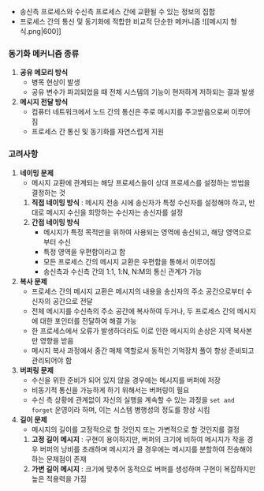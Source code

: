 - 송신측 프로세스와 수신측 프로세스 간에 교환될 수 있는 정보의 집합
- 프로세스 간의 통신 및 동기화에 적합한 비교적 단순한 메커니즘
![[메시지 형식.png|600]]

### 동기화 메커니즘 종류
1. **공유 메모리 방식**
	- 병목 현상이 발생
	- 공유 변수가 파괴되었을 때 전체 시스템의 기능이 현저하게 저하되는 결과 발생
2. **메시지 전달 방식**
	- 컴퓨터 네트워크에서 노드 간의 통신은 주로 메시지를 주고받음으로써 이루어짐
	- 프로세스 간 통신 및 동기화를 자연스럽게 지원

### 고려사항
1. **네이밍 문제**
	- 메시지 교환에 관계되는 해당 프로세스들이 상대 프로세스를 설정하는 방법을 결정하는 것
	1. **직접 네이밍 방식** : 메시지 전송 시에 송신자가 특정 수신자를 설정해야 하고, 반대로 메시지 수신을 희망하는 수신자는 송신자를 설정
	2. **간접 네이밍 방식**
		- 메시지가 특정 목적만을 위하여 사용되는 영역에 송신되고, 해당 영역으로부터 수신
		- 특정 영역을 우편함이라고 함
		- 모든 프로세스 간의 메시지 교환은 우편함을 통해서 이루어짐
		- 송신측과 수신측 간의 1:1, 1:N, N:M의 통신 관계가 가능
2. **복사 문제**
	- 프로세스 간의 메시지 교환은 메시지의 내용을 송신자의 주소 공간으로부터 수신자의 공간으로 전달
	- 전체 메시지를 수신측의 주소 공간에 복사하여 두거나, 두 프로세스 간의 메시지에 대한 포인터를 전달하여 해결 가능
	- 한 프로세스에서 오류가 발생하더라도 이로 인한 메시지의 손상은 지역 복사본만 영향을 받음
	- 메시지 복사 과정에서 중간 매체 역할로서 동적인 기억장치 풀이 항상 준비되고 관리되어야 함
3. **버퍼링 문제**
	- 수신을 위한 준비가 되어 있지 않을 경우에는 메시지를 버퍼에 저장
	- 비동기적 통신을 가능하게 하기 위해서는 버퍼링이 필요
	- 수신 측 상황에 관계없이 자신의 실행을 계속할 수 있는 과정을 `set and forget` 운영이라 하며, 이는 시스템 병행성의 정도를 향상 시킴
4. **길이 문제**
	- 메시지의 길이를 고정적으로 할 것인지 또는 가변적으로 할 것인지를 결정
	1. **고정 길이 메시지** : 구현이 용이하지만, 버퍼의 크기에 비하여 메시지가 작을 경우 버퍼의 낭비를 초래하며 메시지가 클 경우에는 메시지를 분할하여 전송해야 하는 문제점이 존재
	2. **가변 길이 메시지** : 크기에 맞추어 동적으로 버퍼를 생성하며 구현이 복잡하지만 높은 적용력을 가짐